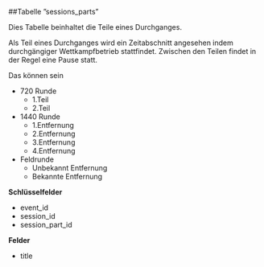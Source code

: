 ##Tabelle ”sessions_parts”

Dies Tabelle beinhaltet die Teile eines Durchganges. 

Als Teil eines Durchganges wird ein Zeitabschnitt angesehen indem durchgängiger Wettkampfbetrieb stattfindet. Zwischen den Teilen findet in der Regel eine Pause statt.

Das können sein
* 720 Runde
    * 1.Teil
    * 2.Teil
* 1440 Runde
    * 1.Entfernung
    * 2.Entfernung
    * 3.Entfernung
    * 4.Entfernung
* Feldrunde
    * Unbekannt Entfernung
    * Bekannte Entfernung


**Schlüsselfelder**

* event_id
* session_id
* session_part_id

**Felder**

* title
